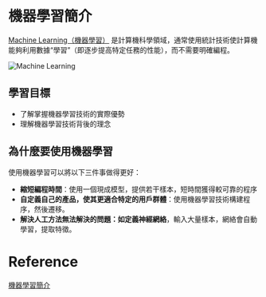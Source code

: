 # 機器學習簡介

[Machine Learning（機器學習）](https://en.wikipedia.org/wiki/Machine_learning) 是計算機科學領域，通常使用統計技術使計算機能夠利用數據“學習”（即逐步提高特定任務的性能），而不需要明確編程。

![Machine Learning](https://upload.wikimedia.org/wikipedia/commons/thumb/f/fe/Kernel_Machine.svg/512px-Kernel_Machine.svg.png)



## 學習目標

- 了解掌握機器學習技術的實際優勢
- 理解機器學習技術背後的理念



## 為什麼要使用機器學習

使用機器學習可以將以下三件事做得更好：

- **縮短編程時間**：使用一個現成模型，提供若干樣本，短時間獲得較可靠的程序
- **自定義自己的產品，使其更適合特定的用戶群體**：使用機器學習技術構建程序，然後遷移。
- **解決人工方法無法解決的問題：如定義神經網絡**，輸入大量樣本，網絡會自動學習，提取特徵。




# Reference

[機器學習簡介](https://developers.google.com/machine-learning/crash-course/ml-intro)
